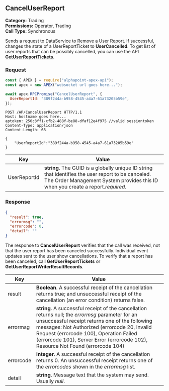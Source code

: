 ## CancelUserReport

**Category:** Trading<br />
**Permissions:** Operator, Trading<br />
**Call Type:** Synchronous

Sends a request to DataService to Remove a User Report. If successful, changes the state of a UserReportTicket to **UserCancelled**. To get list of user reports that can be possibly cancelled, you can use the API [**GetUserReportTickets**](https://23harolds.github.io/slatedoc/#getuserreporttickets).

### Request

```javascript
const { APEX } = require("alphapoint-apex-api");
const apex = new APEX("websocket url goes here...");

await apex.RPCPromise("CancelUserReport", {
  UserReportId: "389f244a-b958-4545-a4a7-61a73205b59e",
});
```

```http
POST /AP/CancelUserReport HTTP/1.1
Host: hostname goes here...
aptoken: 250c3ff1-cfb2-488f-be88-dfaf12e4f975 //valid sessiontoken
Content-Type: application/json
Content-Length: 63

{
    "UserReportId":"389f244a-b958-4545-a4a7-61a73205b59e"
}
```

| Key          | Value                                                                                                                                                                                 |
| ------------ | ------------------------------------------------------------------------------------------------------------------------------------------------------------------------------------- |
| UserReportId | **string**. The GUID is a globally unique ID string that identifies the user report to be canceled. The Order Management System provides this ID when you create a report._required._ |

### Response

```json
{
  "result": true,
  "errormsg": "",
  "errorcode": 0,
  "detail": ""
}
```

The response to **CancelUserReport** verifies that the call was received, not that the user report has been canceled successfully. Individual event updates sent to the user show cancellations. To verify that a report has been canceled, call **GetUserReportTickets** or **GetUserReportWriterResultRecords**.

| Key       | Value                                                                                                                                                                                                                                                                                                                            |
| --------- | -------------------------------------------------------------------------------------------------------------------------------------------------------------------------------------------------------------------------------------------------------------------------------------------------------------------------------- |
| result    | **Boolean**. A successful receipt of the cancellation returns true; and unsuccessful receipt of the cancellation (an error condition) returns false.                                                                                                                                                                             |
| errormsg  | **string**. A successful receipt of the cancellation returns null; the _errormsg_ parameter for an unsuccessful receipt returns one of the following messages: Not Authorized (errorcode 20, Invalid Request (errorcode 100), Operation Failed (errorcode 101), Server Error (errorcode 102), Resource Not Found (errorcode 104) |
| errorcode | **integer**. A successful receipt of the cancellation returns 0. An unsuccessful receipt returns one of the _errorcodes_ shown in the _errormsg_ list.                                                                                                                                                                           |
| detail    | **string**. Message text that the system may send. Usually _null_.                                                                                                                                                                                                                                                               |
